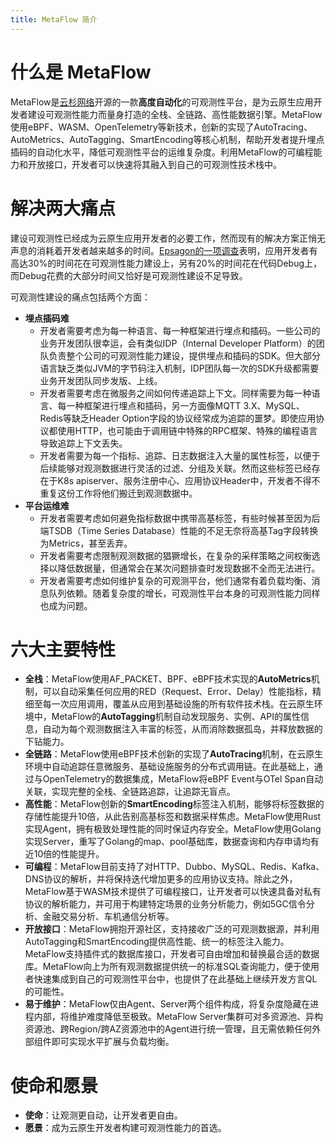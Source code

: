 ```yaml
---
title: MetaFlow 简介
---
```


# 什么是 MetaFlow

MetaFlow是[云杉网络](https://yunshan.net)开源的一款**高度自动化**的可观测性平台，是为云原生应用开发者建设可观测性能力而量身打造的全栈、全链路、高性能数据引擎。MetaFlow使用eBPF、WASM、OpenTelemetry等新技术，创新的实现了AutoTracing、AutoMetrics、AutoTagging、SmartEncoding等核心机制，帮助开发者提升埋点插码的自动化水平，降低可观测性平台的运维复杂度。利用MetaFlow的可编程能力和开放接口，开发者可以快速将其融入到自己的可观测性技术栈中。

# 解决两大痛点

建设可观测性已经成为云原生应用开发者的必要工作，然而现有的解决方案正悄无声息的消耗着开发者越来越多的时间。[Epsagon的一项调查](https://thenewstack.io/observability-takes-too-much-developer-time-so-automate-it/)表明，应用开发者有高达30%的时间花在可观测性能力建设上，另有20%的时间花在代码Debug上，而Debug花费的大部分时间又恰好是可观测性建设不足导致。

可观测性建设的痛点包括两个方面：
- **埋点插码难**
  - 开发者需要考虑为每一种语言、每一种框架进行埋点和插码。一些公司的业务开发团队很幸运，会有类似IDP（Internal Developer Platform）的团队负责整个公司的可观测性能力建设，提供埋点和插码的SDK。但大部分语言缺乏类似JVM的字节码注入机制，IDP团队每一次的SDK升级都需要业务开发团队同步发版、上线。
  - 开发者需要考虑在微服务之间如何传递追踪上下文。同样需要为每一种语言、每一种框架进行埋点和插码，另一方面像MQTT 3.X、MySQL、Redis等缺乏Header Option字段的协议经常成为追踪的噩梦。即使应用协议都使用HTTP，也可能由于调用链中特殊的RPC框架、特殊的编程语言导致追踪上下文丢失。
  - 开发者需要为每一个指标、追踪、日志数据注入大量的属性标签，以便于后续能够对观测数据进行灵活的过滤、分组及关联。然而这些标签已经存在于K8s apiserver、服务注册中心、应用协议Header中，开发者不得不重复这份工作将他们搬迁到观测数据中。
- **平台运维难**
  - 开发者需要考虑如何避免指标数据中携带高基标签，有些时候甚至因为后端TSDB（Time Series Database）性能的不足无奈将高基Tag字段转换为Metrics，甚至丢弃。
  - 开发者需要考虑限制观测数据的猖獗增长，在复杂的采样策略之间权衡选择以降低数据量，但通常会在某次问题排查时发现数据不全而无法进行。
  - 开发者需要考虑如何维护复杂的可观测平台，他们通常有着负载均衡、消息队列依赖。随着复杂度的增长，可观测性平台本身的可观测性能力同样也成为问题。

# 六大主要特性

- **全栈**：MetaFlow使用AF\_PACKET、BPF、eBPF技术实现的**AutoMetrics**机制，可以自动采集任何应用的RED（Request、Error、Delay）性能指标，精细至每一次应用调用，覆盖从应用到基础设施的所有软件技术栈。在云原生环境中，MetaFlow的**AutoTagging**机制自动发现服务、实例、API的属性信息，自动为每个观测数据注入丰富的标签，从而消除数据孤岛，并释放数据的下钻能力。
- **全链路**：MetaFlow使用eBPF技术创新的实现了**AutoTracing**机制，在云原生环境中自动追踪任意微服务、基础设施服务的分布式调用链。在此基础上，通过与OpenTelemetry的数据集成，MetaFlow将eBPF Event与OTel Span自动关联，实现完整的全栈、全链路追踪，让追踪无盲点。
- **高性能**：MetaFlow创新的**SmartEncoding**标签注入机制，能够将标签数据的存储性能提升10倍，从此告别高基标签和数据采样焦虑。MetaFlow使用Rust实现Agent，拥有极致处理性能的同时保证内存安全。MetaFlow使用Golang实现Server，重写了Golang的map、pool基础库，数据查询和内存申请均有近10倍的性能提升。
- **可编程**：MetaFlow目前支持了对HTTP、Dubbo、MySQL、Redis、Kafka、DNS协议的解析，并将保持迭代增加更多的应用协议支持。除此之外，MetaFlow基于WASM技术提供了可编程接口，让开发者可以快速具备对私有协议的解析能力，并可用于构建特定场景的业务分析能力，例如5GC信令分析、金融交易分析、车机通信分析等。
- **开放接口**：MetaFlow拥抱开源社区，支持接收广泛的可观测数据源，并利用AutoTagging和SmartEncoding提供高性能、统一的标签注入能力。MetaFlow支持插件式的数据库接口，开发者可自由增加和替换最合适的数据库。MetaFlow向上为所有观测数据提供统一的标准SQL查询能力，便于使用者快速集成到自己的可观测性平台中，也提供了在此基础上继续开发方言QL的可能性。
- **易于维护**：MetaFlow仅由Agent、Server两个组件构成，将复杂度隐藏在进程内部，将维护难度降低至极致。MetaFlow Server集群可对多资源池、异构资源池、跨Region/跨AZ资源池中的Agent进行统一管理，且无需依赖任何外部组件即可实现水平扩展与负载均衡。

# 使命和愿景

- **使命**：让观测更自动，让开发者更自由。
- **愿景**：成为云原生开发者构建可观测性能力的首选。
